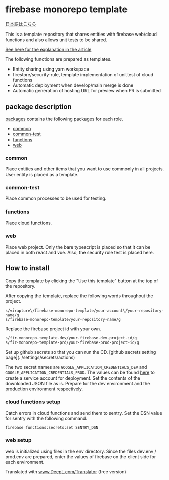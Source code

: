 # firebase monorepo template

[日本語はこちら](./README-ja.md)

This is a template repository that shares entities with firebase web/cloud functions and also allows unit tests to be shared.

[See here for the explanation in the article](https://qiita.com/mogmet/items/fafe7c58cb7649cf1b36)

The following functions are prepared as templates.

- Entity sharing using yarn workspace
- firestore/security-rule, template implementation of unittest of cloud functions
- Automatic deployment when develop/main merge is done
- Automatic generation of hosting URL for preview when PR is submitted

## package description

[packages](./packages) contains the following packages for each role.

- [common](./packages/common)
- [common-test](./packages/common-test)
- [functions](./packages/functions)
- [web](./packages/web)

### common

Place entities and other items that you want to use commonly in all projects.
User entity is placed as a template.

### common-test

Place common processes to be used for testing.

### functions

Place cloud functions.

### web

Place web project.
Only the bare typescript is placed so that it can be placed in both react and vue.
Also, the security rule test is placed here.

## How to install

Copy the template by clicking the "Use this template" button at the top of the repository.

After copying the template, replace the following words throughout the project.

```
s/virapture\/firebase-monorepo-template/your-account\/your-repository-name/g
s/firebase-monorepo-template/your-repository-name/g
```

Replace the firebase project id with your own.
```
s/fir-monorepo-template-dev/your-firebase-dev-project-id/g
s/fir-monorepo-template-prd/your-firebase-prod-project-id/g
```

Set up github secrets so that you can run the CD.
[github secrets setting page](. /settings/secrets/actions)

The two secret names are `GOOGLE_APPLICATION_CREDENTIALS_DEV` and `GOOGLE_APPLICATION_CREDENTIALS_PROD`.
The values can be found [here](https://cloud.google.com/docs/authentication/getting-started) to create a service account for deployment.
Set the contents of the downloaded JSON file as is.
Prepare for the dev environment and the production environment respectively.

### cloud functions setup

Catch errors in cloud functions and send them to sentry.
Set the DSN value for sentry with the following command.

```shell
firebase functions:secrets:set SENTRY_DSN
````

### web setup

web is initialized using files in the env directory.
Since the files dev.env / prod.env are prepared, enter the values of firebase on the client side for each environment.

Translated with www.DeepL.com/Translator (free version)
